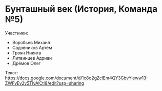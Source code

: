 # Бунташный век (История, Команда №5)

Участники:
 - Воробьев Михаил
 - Садовников Артём
 - Троян Никита
 - Литвинцев Адриан
 - Дрёмов Олег

Текст:
https://docs.google.com/document/d/1c8o2gZcIEm4QY3GbvYieww13-ZWFvEv2v5TlvAlCtI8/edit?usp=sharing
